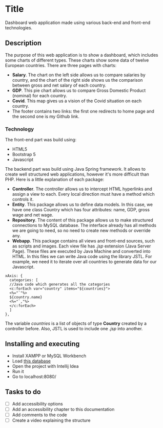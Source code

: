 # Title

Dashboard web application made using various back-end and front-end technologies.

## Description

The purpose of  this web application is to show a dashboard, which includes some charts of different types. These charts show some data of twelve European countries. There are three pages with charts:
* **Salary**. The chart on the left side allows us to compare salaries by country, and the chart of the right side shows us the comparison between gross and net salary of each country.
* **GDP**. This pie chart allows us to compare Gross Domestic Product (nominal) for each country.
* **Covid**. This map gives us a vision of the Covid situation on each country.
* The footer contains two links: the first one redirects to home page and the second one is my Github link.

### Technology

The front-end part was build using:
* HTML5
* Bootstrap 5
* Javascript

The backend part was build using Java Spring framework. It allows to create well structured web applications, however it's more difficult than PHP. Here is a little explanation of each package:
* **Controller**. The controller allows us to intercept HTML hyperlinks and assign a view to each. Every local direction must have a method which controls it.
* **Entity**. This package allows us to define data models. In this case, we have one class Country which has four attributes: name, GDP, gross wage and net wage.
* **Repository**. The content of this package allows us to make structured connections to MySQL database. The interface already has all methods we are going to need, so no need to create new methods or override any.
* **Webapp**. This package contains all views and front-end sources, such as scripts and images. Each view file has *.jsp* extension (Java Server Page). These files are executed by Java Machine and converted into HTML. In this files we can write Java code using the library JSTL. For example, we need it to iterate over all countries to generate data for our Javascript.
```
xAxis: {
  categories: [
  //Java code which generates all the categories
  <c:forEach var="country" items="${countries}">
  <%="`"%>
  ${country.name}
  <%="`,"%>
  </c:forEach>
  ]
},
```
The variable *countries* is a list of objects of type **Country** created by a controller before. Also, JSTL is used to include one *.jsp* into another.


## Installing and executing

* Install XAMPP or MySQL Workbench
* Load [this database](https://github.com/morj12/adiiu-charts-spring/blob/main/country_info.sql)
* Open the project with Intellij Idea
* Run it
* Go to localhost:8080/

## Tasks to do

- [ ] Add accessibility options
- [ ] Add an accessibility chapter to this documentation
- [ ] Add comments to the code
- [ ] Create a video explaining the structure
